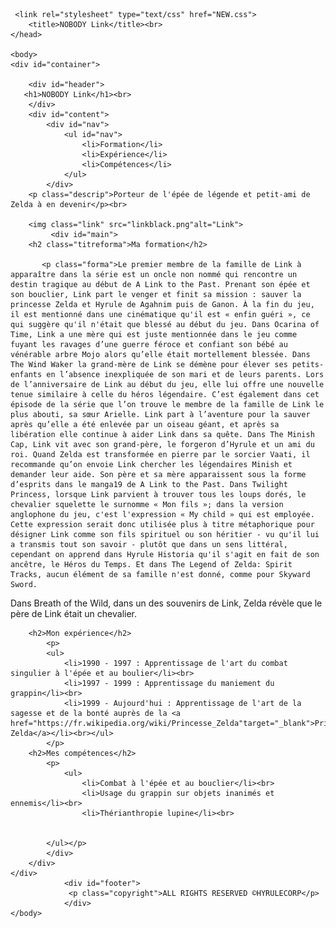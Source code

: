 <!DOCTYPE html>
<html>
    <head>
        <meta charset="utf-8" />
        
     <link rel="stylesheet" type="text/css" href="NEW.css">
		<title>NOBODY Link</title><br>
    </head>

    <body>
    <div id="container">

        <div id="header">
       <h1>NOBODY Link</h1><br>
        </div>
        <div id="content">
            <div id="nav">
                <ul id="nav">
                    <li>Formation</li>
                    <li>Expérience</li>
                    <li>Compétences</li>
                </ul>
            </div>
    	<p class="descrip">Porteur de l'épée de légende et petit-ami de Zelda à en devenir</p><br>

    	<img class="link" src="linkblack.png"alt="Link">
             <div id="main">
    	<h2 class="titreforma">Ma formation</h2>

    	   <p class="forma">Le premier membre de la famille de Link à apparaître dans la série est un oncle non nommé qui rencontre un destin tragique au début de A Link to the Past. Prenant son épée et son bouclier, Link part le venger et finit sa mission : sauver la princesse Zelda et Hyrule de Agahnim puis de Ganon. À la fin du jeu, il est mentionné dans une cinématique qu'il est « enfin guéri », ce qui suggère qu'il n'était que blessé au début du jeu. Dans Ocarina of Time, Link a une mère qui est juste mentionnée dans le jeu comme fuyant les ravages d’une guerre féroce et confiant son bébé au vénérable arbre Mojo alors qu’elle était mortellement blessée. Dans The Wind Waker la grand-mère de Link se démène pour élever ses petits-enfants en l’absence inexpliquée de son mari et de leurs parents. Lors de l’anniversaire de Link au début du jeu, elle lui offre une nouvelle tenue similaire à celle du héros légendaire. C’est également dans cet épisode de la série que l’on trouve le membre de la famille de Link le plus abouti, sa sœur Arielle. Link part à l’aventure pour la sauver après qu’elle a été enlevée par un oiseau géant, et après sa libération elle continue à aider Link dans sa quête. Dans The Minish Cap, Link vit avec son grand-père, le forgeron d’Hyrule et un ami du roi. Quand Zelda est transformée en pierre par le sorcier Vaati, il recommande qu’on envoie Link chercher les légendaires Minish et demander leur aide. Son père et sa mère apparaissent sous la forme d’esprits dans le manga19 de A Link to the Past. Dans Twilight Princess, lorsque Link parvient à trouver tous les loups dorés, le chevalier squelette le surnomme « Mon fils »; dans la version anglophone du jeu, c'est l'expression « My child » qui est employée. Cette expression serait donc utilisée plus à titre métaphorique pour désigner Link comme son fils spirituel ou son héritier - vu qu'il lui a transmis tout son savoir - plutôt que dans un sens littéral, cependant on apprend dans Hyrule Historia qu'il s'agit en fait de son ancêtre, le Héros du Temps. Et dans The Legend of Zelda: Spirit Tracks, aucun élément de sa famille n'est donné, comme pour Skyward Sword.

Dans Breath of the Wild, dans un des souvenirs de Link, Zelda révèle que le père de Link était un chevalier.<br>
    		</p>

    	<h2>Mon expérience</h2>
    		<p>
    		<ul>	
    			<li>1990 - 1997 : Apprentissage de l'art du combat singulier à l'épée et au boulier</li><br>
    			<li>1997 - 1999 : Apprentissage du maniement du grappin</li><br>
    			<li>1999 - Aujourd'hui : Apprentissage de l'art de la sagesse et de la bonté auprès de la <a href="https://fr.wikipedia.org/wiki/Princesse_Zelda"target="_blank">Princesse Zelda</a></li><br></ul>
    		</p>
    	<h2>Mes compétences</h2>
    		<p>
    			<ul>
    				<li>Combat à l'épée et au bouclier</li><br>
    				<li>Usage du grappin sur objets inanimés et ennemis</li><br>
    				<li>Thérianthropie lupine</li><br>

    			
    		</ul></p>
            </div>
        </div>
    </div>
                <div id="footer">
                 <p class="copyright">ALL RIGHTS RESERVED ©HYRULECORP</p>
                </div>
    </body>
</html>
